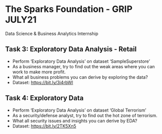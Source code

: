 # The Sparks Foundation - GRIP JULY21
Data Science & Business Analytics Internship

## Task 3: Exploratory Data Analysis - Retail
* Perform ‘Exploratory Data Analysis’ on dataset ‘SampleSuperstore’
* As a business manager, try to find out the weak areas where you can work to make more profit.
* What all business problems you can derive by exploring the data?
* Dataset: https://bit.ly/3i4rbWl

## Task 4: Exploratory Data 
* Perform ‘Exploratory Data Analysis’ on dataset ‘Global Terrorism’
* As a security/defense analyst, try to find out the hot zone of terrorism.
* What all security issues and insights you can derive by EDA?
* Dataset: https://bit.ly/2TK5Xn5
